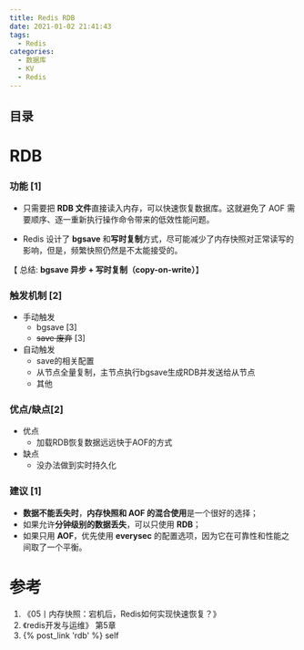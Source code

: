 ```yaml
---
title: Redis RDB
date: 2021-01-02 21:41:43
tags:
  - Redis
categories: 
  - 数据库
  - KV
  - Redis
---
```


<p></p>
<!-- more -->

## 目录
<!-- toc -->

#  RDB 

### 功能 [1]
- 只需要把 **RDB 文件**直接读入内存，可以快速恢复数据库。这就避免了 AOF 需要顺序、逐一重新执行操作命令带来的低效性能问题。

- Redis 设计了 **bgsave** 和**写时复制**方式，尽可能减少了内存快照对正常读写的影响，但是，频繁快照仍然是不太能接受的。

【 总结: **bgsave 异步 + 写时复制（copy-on-write）**】

 ###  触发机制 [2]
 - 手动触发
   + bgsave [3]
   + ~~save 废弃~~  [3]
 - 自动触发
   + save的相关配置
   + 从节点全量复制，主节点执行bgsave生成RDB并发送给从节点
   + 其他

### 优点/缺点[2]
+ 优点
  - 加载RDB恢复数据远远快于AOF的方式
+ 缺点
  - 没办法做到实时持久化

###  建议 [1]
  - **数据不能丢失时**，**内存快照和 AOF 的混合使用**是一个很好的选择；
  - 如果允许**分钟级别的数据丢失**，可以只使用 **RDB**；
  - 如果只用 **AOF**，优先使用 **everysec** 的配置选项，因为它在可靠性和性能之间取了一个平衡。


# 参考
1. 《05丨内存快照：宕机后，Redis如何实现快速恢复？》 
2. 《redis开发与运维》 第5章
3. {% post_link 'rdb' %} self

